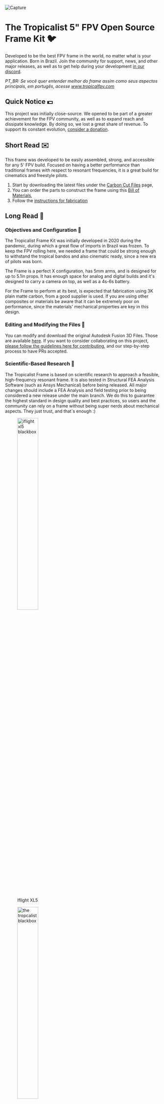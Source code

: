 
![Capture](https://github.com/tropicalfpv/the-tropicalist/assets/11741656/fde5a074-dd45-4e2b-919b-b77e2e7adf29)

# The Tropicalist 5" FPV Open Source Frame Kit :bird:
Developed to be the best FPV frame in the world, no matter what is your application. Born in Brazil. Join the community for support, news, and other major releases, as well as to get help during your development [in our discord][7].

*PT_BR: Se você quer entender melhor do frame assim como seus aspectos principais, em portugês, acesse www.tropicalfpv.com*

## Quick Notice :dollar:
This project was initially close-source. We opened to be part of a greater achievement for the FPV community, as well as to expand reach and dissipate knowledge. By doing so, we lost a great share of revenue. To support its constant evolution, [consider a donation][1].

## Short Read :envelope:
This frame was developed to be easily assembled, strong, and accessible for any 5' FPV build. Focused on having a better performance than traditional frames with respect to resonant frequencies, it is a great build for cinematics and freestyle pilots. 
1. Start by downloading the latest files under the [Carbon Cut Files][5] page,
2. You can order the parts to construct the frame using this [Bill of Materials][6],
3. Follow the [instructions for fabrication][4]

## Long Read :book:

### Objectives and Configuration :dart:
The Tropicalist Frame Kit was initially developed in 2020 during the pandemic, during which a great flow of imports in Brazil was frozen. To keep the FPV rolling here, we needed a frame that could be strong enough to withstand the tropical bandos and also cinematic ready, since a new era of pilots was born.

The Frame is a perfect X configuration, has 5mm arms, and is designed for up to 5.1in props. It has enough space for analog and digital builds and it's designed to carry a camera on top, as well as a 4s-6s battery.

For the Frame to perform at its best, is expected that fabrication using 3K plain matte carbon, from a good supplier is used. If you are using other composites or materials be aware that it can be extremely poor on performance, since the materials' mechanical properties are key in this design.

### Editing and Modifying the Files :rocket:
You can modify and download the original Autodesk Fusion 3D Files. Those are available [here][8]. If you want to consider collaborating on this project, [please follow the guidelines here for contributing][2], and our step-by-step process to have PRs accepted.

### Scientific-Based Research :microscope:
The Tropicalist Frame is based on scientific research to approach a feasible, high-frequency resonant frame. It is also tested in Structural FEA Analysis Software (such as Ansys Mechanical) before being released. All major changes should include a FEA Analysis and field testing prior to being considered a new release under the main branch. We do this to guarantee the highest standard in design quality and best practices, so users and the community can rely on a frame without being super nerds about mechanical aspects. They just trust, and that´s enough :)

<figure>
    <img src="https://github.com/tropicalfpv/the-tropicalist/assets/11741656/d1cfa552-576e-4b4b-9f9e-650e504bb428"
      width="40%" height="40%"
         alt="iflight xl5 blackbox">
    <figcaption>Iflight XL5</figcaption>
</figure>

<figure>
    <img src="https://github.com/tropicalfpv/the-tropicalist/assets/11741656/132785b1-4786-4f58-93a3-b82f0b9cd3b8)"
      width="40%" height="40%"
         alt="the tropcalist blackbox">
    <figcaption>The Tropicalist</figcaption>
</figure>

## Licenses & Right to Use :closed_lock_with_key:
This project is licensed under the [Creative Commons Attribution-ShareAlike 4.0 International Public License][3]. This means that you can use, modify, and benefit from the project, including commercial use. This license, however, obligates you or any party to maintain the name of the product as copywriting and share any projects related to it under the same Open Source License. This means that if you use in part of your design, yours needs to be open source too.

## Found a Problem? :goberserk:
It's ok, you don't need to fix it, you can let us know to do so. Just [open an Issue here][9] and be detailed about what happened. 

[1]: https://patreon.com/TropicalFPV
[2]: https://github.com/tropicalfpv/the-tropicalist/blob/main/GUIDELINES.md
[3]: https://github.com/tropicalfpv/the-tropicalist/blob/main/LICENSE
[4]: https://github.com/tropicalfpv/the-tropicalist/blob/main/ASSEMBLY.md
[5]: https://github.com/tropicalfpv/the-tropicalist/tree/main/Project/Carbon%20Cut%20Files
[6]: https://github.com/tropicalfpv/the-tropicalist/blob/main/BOM.md
[7]: https://discord.gg/JvUaVDHNnM
[8]: https://github.com/tropicalfpv/the-tropicalist/tree/main/Project/Fusion%203D%20Files
[9]: https://github.com/tropicalfpv/the-tropicalist/issues/new
